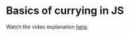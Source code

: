 # Basics of currying in JS

Watch the video explanation [here](https://www.youtube.com/watch?v=DWu_ZtnrQaE).
